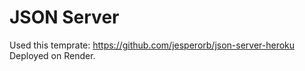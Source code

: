 # JSON Server<br>
Used this temprate: https://github.com/jesperorb/json-server-heroku <br>
Deployed on Render.

